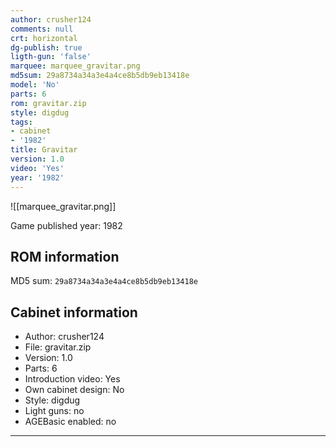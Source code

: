```yaml
---
author: crusher124
comments: null
crt: horizontal
dg-publish: true
ligth-gun: 'false'
marquee: marquee_gravitar.png
md5sum: 29a8734a34a3e4a4ce8b5db9eb13418e
model: 'No'
parts: 6
rom: gravitar.zip
style: digdug
tags:
- cabinet
- '1982'
title: Gravitar
version: 1.0
video: 'Yes'
year: '1982'
---
```


![[marquee_gravitar.png]]

Game published year: 1982

## ROM information

MD5 sum: `29a8734a34a3e4a4ce8b5db9eb13418e` 

## Cabinet information

- Author: crusher124
- File: gravitar.zip
- Version: 1.0
- Parts: 6
- Introduction video: Yes
- Own cabinet design: No
- Style: digdug
- Light guns: no
- AGEBasic enabled: no

---
